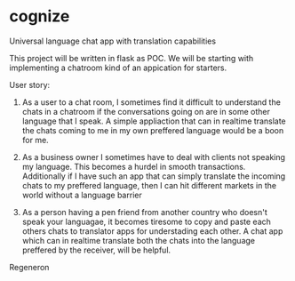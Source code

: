 # cognize
Universal language chat app with translation capabilities

This project will be written in flask as POC. We will be starting with implementing a chatroom kind of an appication for starters. 

User story:
1. As a user to a chat room, I sometimes find it difficult to understand the chats in a chatroom if the conversations going on are in some other language that I speak. 
A simple appliaction that can in realtime translate the chats coming to me in my own preffered language would be a boon for me.

2. As a business owner I sometimes have to deal with clients not speaking my language. This becomes a hurdel in smooth transactions. Additionally if I have such an app that can simply translate the incoming chats to my preffered language, then I can hit different markets in the world without a language barrier

3. As a person having a pen friend from another country who doesn't speak your languagae, it becomes tiresome to copy and paste each others chats to translator apps for understading each other. A chat app which can in realtime translate both the chats into the language preffered by the receiver, will be helpful.



Regeneron